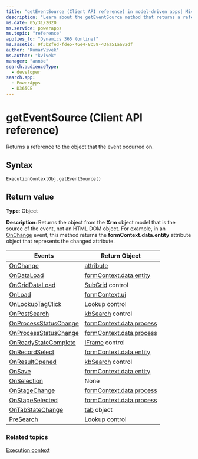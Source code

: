 ```yaml
---
title: "getEventSource (Client API reference) in model-driven apps| MicrosoftDocs"
description: "Learn about the getEventSource method that returns a reference to the object that the event occurred on." 
ms.date: 05/31/2020
ms.service: powerapps
ms.topic: "reference"
applies_to: "Dynamics 365 (online)"
ms.assetid: 9f3b2fed-fde5-46e4-8c59-43aa51aa82df
author: "KumarVivek"
ms.author: "kvivek"
manager: "annbe"
search.audienceType: 
  - developer
search.app: 
  - PowerApps
  - D365CE
---
```

# getEventSource (Client API reference)

Returns a reference to the object that the event occurred on.

## Syntax

`ExecutionContextObj.getEventSource()`

## Return value

**Type**: Object

**Description**: Returns the object from the **Xrm** object model that is the source of the event, not an HTML DOM object. For example, in an [OnChange](../events/attribute-onchange.md) event, this method returns the **formContext.data.entity** attribute object that represents the changed attribute.

|Events|Return Object|
|-------|------------|
|[OnChange](../events/attribute-onchange.md)|[attribute](../attributes.md)|
|[OnDataLoad](../events/form-data-onload.md)|[formContext.data.entity](../formcontext-data-entity.md)|
|[OnGridDataLoad](../events/subgrid-onload.md)|[SubGrid](../controls.md#subgrid-control-type) control|
|[OnLoad](../events/form-onload.md)|[formContext.ui](../formcontext-ui.md)|
|[OnLookupTagClick](../events/onlookuptagclick.md)|[Lookup](../controls.md#lookup-control-type) control|
|[OnPostSearch](../events/postsearch.md)|[kbSearch](../controls.md#kbsearch-knowledge-base-search-control-type) control|
|[OnProcessStatusChange](../events/onprocessstatuschange.md)|[formContext.data.process](../formcontext-data-process.md)|
|[OnProcessStatusChange](../events/onprocessstatuschange.md)|[formContext.data.process](../formcontext-data-process.md)|
|[OnReadyStateComplete](../events/onreadystatecomplete.md)|[IFrame](../controls.md#iframe-control-type) control|
|[OnRecordSelect](../events/grid-onrecordselect.md)|[formContext.data.entity](../formcontext-data-entity.md)|
|[OnResultOpened](../events/onresultopened.md)|[kbSearch](../controls.md#kbsearch-knowledge-base-search-control-type) control|
|[OnSave](../events/form-onsave.md)|[formContext.data.entity](../formcontext-data-entity.md)|
|[OnSelection](../events/onselection.md)|None|
|[OnStageChange](../events/onstagechange.md)|[formContext.data.process](../formcontext-data-process.md)|
|[OnStageSelected](../events/onstageselected.md)|[formContext.data.process](../formcontext-data-process.md)|
|[OnTabStateChange](../events/tabstatechange.md)|[tab](../formcontext-ui-tabs.md) object|
|[PreSearch](../events/presearch.md)|[Lookup](../controls.md#lookup-control-type) control|


### Related topics

[Execution context](../execution-context.md)
